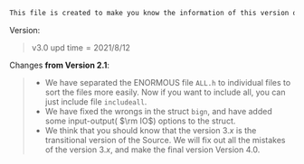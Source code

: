 ```markdown
This file is created to make you know the information of this version of AOCode Useful CPP Source.
```

Version:

> $\text{v}3.0\text{ upd time} = 2021/8/12$

Changes **from Version $2.1$**:

> - We have separated the ENORMOUS file `ALL.h` to individual files to sort the files more easily. Now if you want to include all, you can just include file `includeall`.
> - We have fixed the wrongs in the struct `bign`, and have added some input-output( $\rm IO$​​​) options to the struct.
> - We think that you should know that the version $3.x$ is the transitional version of the Source. We will fix out all the mistakes of the version $3.x$, and make the final version Version $4.0$.
